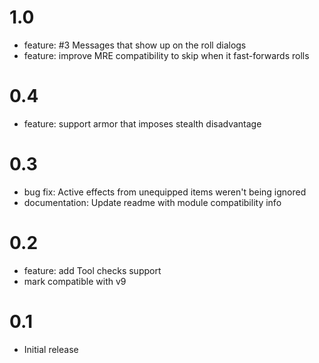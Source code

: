 # 1.0

- feature: #3 Messages that show up on the roll dialogs
- feature: improve MRE compatibility to skip when it fast-forwards rolls

# 0.4

- feature: support armor that imposes stealth disadvantage

# 0.3

- bug fix: Active effects from unequipped items weren't being ignored
- documentation: Update readme with module compatibility info

# 0.2

- feature: add Tool checks support
- mark compatible with v9

# 0.1

- Initial release
